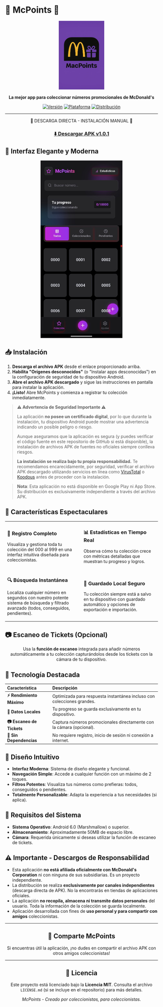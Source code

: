 # 🍟 McPoints 🍔

<div align="center">

<img src="Docs/images/Logo.webp" alt="McPoints" width="150">

**La mejor app para coleccionar números promocionales de McDonald's**

[![Versión](https://img.shields.io/badge/Versión-1.0.0-brightgreen.svg)](https://github.com/yourusername/mcpoints/releases/tag/v1.0.1)
[![Plataforma](https://img.shields.io/badge/Plataforma-Android-green.svg)](https://github.com/yourusername/mcpoints)
[![Distribución](https://img.shields.io/badge/Distribución-Independiente-orange.svg)](https://github.com/yourusername/mcpoints/releases)

---

</div>

<div align="center">

📱 DESCARGA DIRECTA - INSTALACIÓN MANUAL 📱

### [⬇️ Descargar APK v1.0.1](https://github.com/GabriLPDA22/mcpoints/releases/download/v1.0.1/MacPoints.apk)

</div>

## 📱 Interfaz Elegante y Moderna

<div align="center">
  <kbd>
    <img src="Docs/images/ScreenShot.jpg" alt="McPoints Interface" width="270px">
  </kbd>
</div>

## 📥 Instalación

1.  **Descarga el archivo APK** desde el enlace proporcionado arriba.
2.  **Habilita "Orígenes desconocidos"** (o "Instalar apps desconocidas") en la configuración de seguridad de tu dispositivo Android.
3.  **Abre el archivo APK descargado** y sigue las instrucciones en pantalla para instalar la aplicación.
4.  **¡Listo!** Abre McPoints y comienza a registrar tu colección inmediatamente.

> **⚠️ Advertencia de Seguridad Importante ⚠️**
>
> La aplicación **no posee un certificado digital**, por lo que durante la instalación, tu dispositivo Android puede mostrar una advertencia indicando un posible peligro o riesgo.
>
> Aunque aseguramos que la aplicación es segura (y puedes verificar el código fuente en este repositorio de GitHub si está disponible), la instalación de archivos APK de fuentes no oficiales siempre conlleva riesgos.
>
> **La instalación se realiza bajo tu propia responsabilidad.** Te recomendamos encarecidamente, por seguridad, verificar el archivo APK descargado utilizando servicios en línea como [VirusTotal](https://www.virustotal.com/) o [Koodous](https://koodous.com/) antes de proceder con la instalación.

> **Nota**: Esta aplicación no está disponible en Google Play ni App Store. Su distribución es exclusivamente independiente a través del archivo APK.

## 🚀 Características Espectaculares

<table>
  <tr>
    <td width="50%">
      <h3>🎯 Registro Completo</h3>
      <p>Visualiza y gestiona toda tu colección del 000 al 999 en una interfaz intuitiva diseñada para coleccionistas.</p>
    </td>
    <td width="50%">
      <h3>📊 Estadísticas en Tiempo Real</h3>
      <p>Observa cómo tu colección crece con métricas detalladas que muestran tu progreso y logros.</p>
    </td>
  </tr>
  <tr>
    <td width="50%">
      <h3>🔍 Búsqueda Instantánea</h3>
      <p>Localiza cualquier número en segundos con nuestro potente sistema de búsqueda y filtrado avanzado (todos, conseguidos, pendientes).</p>
    </td>
    <td width="50%">
      <h3>💾 Guardado Local Seguro</h3>
      <p>Tu colección siempre está a salvo en tu dispositivo con guardado automático y opciones de exportación e importación.</p>
    </td>
  </tr>
</table>

## 📷 Escaneo de Tickets (Opcional)

<div align="center">

Usa la **función de escaneo** integrada para añadir números automáticamente a tu colección capturándolos desde los tickets con la cámara de tu dispositivo.

</div>

## 💎 Tecnología Destacada

<div align="center">

| Característica         | Descripción                                                          |
| :--------------------- | :------------------------------------------------------------------- |
| **⚡ Rendimiento Máximo** | Optimizada para respuesta instantánea incluso con colecciones grandes. |
| **🔄 Datos Locales** | Tu progreso se guarda exclusivamente en tu dispositivo.               |
| **📷 Escaneo de Tickets** | Captura números promocionales directamente con la cámara (opcional). |
| **💯 Sin Dependencias** | No requiere registro, inicio de sesión ni conexión a internet.       |

</div>

## 🎨 Diseño Intuitivo

-   **Interfaz Moderna**: Sistema de diseño elegante y funcional.
-   **Navegación Simple**: Accede a cualquier función con un máximo de 2 toques.
-   **Filtros Potentes**: Visualiza tus números como prefieras: todos, conseguidos o pendientes.
-   **Totalmente Personalizable**: Adapta la experiencia a tus necesidades (si aplica).

## 🔧 Requisitos del Sistema

-   **Sistema Operativo**: Android 6.0 (Marshmallow) o superior.
-   **Almacenamiento**: Aproximadamente 50MB de espacio libre.
-   **Cámara**: Requerida únicamente si deseas utilizar la función de escaneo de tickets.

## ⚠️ Importante - Descargos de Responsabilidad

-   Esta aplicación **no está afiliada oficialmente con McDonald's Corporation** ni con ninguna de sus subsidiarias. Es un proyecto independiente.
-   La distribución se realiza **exclusivamente por canales independientes** (descarga directa de APK). No la encontrarás en tiendas de aplicaciones oficiales.
-   La aplicación **no recopila, almacena ni transmite datos personales** del usuario. Toda la información de la colección se guarda localmente.
-   Aplicación desarrollada con fines de **uso personal y para compartir con amigos** coleccionistas.

<div align="center">

---

## 💫 Comparte McPoints

Si encuentras útil la aplicación, ¡no dudes en compartir el archivo APK con otros amigos coleccionistas!

---

## 📝 Licencia

Este proyecto está licenciado bajo la **Licencia MIT**. Consulta el archivo `LICENSE.md` (si se incluye en el repositorio) para más detalles.

*McPoints - Creado por coleccionistas, para coleccionistas.*

</div>
